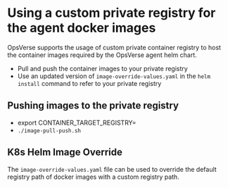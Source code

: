 # Using a custom private registry for the agent docker images
OpsVerse supports the usage of custom private container registry to host the container images required by the OpsVerse agent helm chart.

* Pull and push the container images to your private registry
* Use an updated version of `image-override-values.yaml` in the `helm install` command to refer to your private registry

## Pushing images to the private registry
* export CONTAINER_TARGET_REGISTRY=<your ECR registry>
* `./image-pull-push.sh`

## K8s Helm Image Override
The `image-override-values.yaml` file can be used to override the default registry path of docker images with a custom registry path.